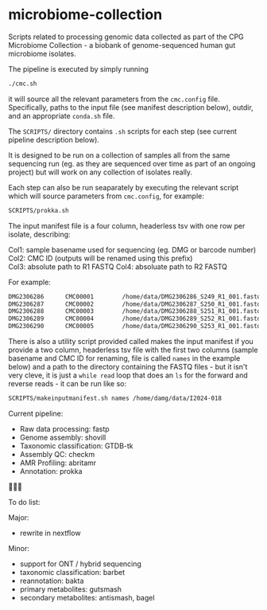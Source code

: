 # microbiome-collection

Scripts related to processing genomic data collected as part of the CPG Microbiome Collection - a biobank of genome-sequenced human gut microbiome isolates.  

The pipeline is executed by simply running 

```bash
./cmc.sh
```

it will source all the relevant parameters from the `cmc.config` file.  
Specifically, paths to the input file (see manifest description below), outdir, and an appropriate `conda.sh` file.  

The `SCRIPTS/` directory contains `.sh` scripts for each step (see current pipeline description below).  

It is designed to be run on a collection of samples all from the same sequencing run (eg. as they are sequenced over time as part of an ongoing project) but will work on any collection of isolates really.  

Each step can also be run seaparately by executing the relevant script which will source parameters from `cmc.config`, for example:

```bash
SCRIPTS/prokka.sh
```

The input manifest file is a four column, headerless tsv with one row per isolate, describing:  

Col1: sample basename used for sequencing (eg. DMG or barcode number)  
Col2: CMC ID (outputs will be renamed using this prefix)  
Col3: absolute path to R1 FASTQ
Col4: absoluate path to R2 FASTQ  

For example:
```bash
DMG2306286      CMC00001        /home/data/DMG2306286_S249_R1_001.fastq.gz      /home/data/DMG2306286_S249_R2_001.fastq.gz
DMG2306287      CMC00002        /home/data/DMG2306287_S250_R1_001.fastq.gz      /home/data/DMG2306287_S250_R2_001.fastq.gz
DMG2306288      CMC00003        /home/data/DMG2306288_S251_R1_001.fastq.gz      /home/data/DMG2306288_S251_R2_001.fastq.gz
DMG2306289      CMC00004        /home/data/DMG2306289_S252_R1_001.fastq.gz      /home/data/DMG2306289_S252_R2_001.fastq.gz
DMG2306290      CMC00005        /home/data/DMG2306290_S253_R1_001.fastq.gz      /home/data/DMG2306290_S253_R2_001.fastq.gz
```

There is also a utility script provided called makes the input manifest if you provide a two column, headerless tsv file with the first two columns (sample basename and CMC ID for renaming, file is called `names` in the example below) and a path to the directory containing the FASTQ files - but it isn't very cleve, it is just a `while read` loop that does an `ls` for the forward and reverse reads - it can be run like so:

```bash
SCRIPTS/makeinputmanifest.sh names /home/damg/data/I2024-018
```

Current pipeline:  
- Raw data processing: fastp  
- Genome assembly: shovill  
- Taxonomic classification: GTDB-tk  
- Assembly QC: checkm  
- AMR Profiling: abritamr  
- Annotation: prokka  

:construction::construction::construction:

To do list:  

Major:
- rewrite in nextflow  

Minor:
- support for ONT / hybrid sequencing
- taxonomic classification: barbet  
- reannotation: bakta  
- primary metabolites: gutsmash  
- secondary metabolites: antismash, bagel  
